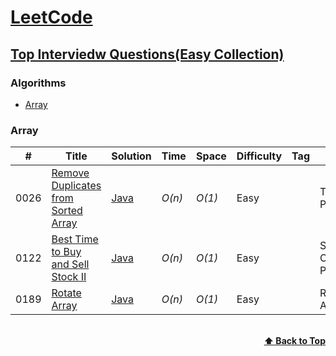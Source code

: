 # [LeetCode](https://leetcode.com/problemset/all/)

## [Top Interviedw Questions(Easy Collection)](https://leetcode.com/explore/interview/card/top-interview-questions-easy/)

### Algorithms
* [Array](https://github.com/kamyu104/LeetCode-Solutions#array)

### Array
|  #  | Title           |  Solution       |  Time           | Space           | Difficulty    | Tag          | Note| 
|-----|---------------- | --------------- | --------------- | --------------- | ------------- |--------------|-----|
0026 | [Remove Duplicates from Sorted Array](https://leetcode.com/problems/remove-duplicates-from-sorted-array/)| [Java](./Java/26_Remove_Duplicates_from_Sorted_Array.java) | _O(n)_       | _O(1)_         | Easy           || Two Pointers
0122 | [Best Time to Buy and Sell Stock II](https://leetcode.com/problems/best-time-to-buy-and-sell-stock-ii/)| [Java](./Java/122_Best_Time_to_Buy_and_Sell_Stock_II.java) | _O(n)_       | _O(1)_         | Easy           || Simple One Pass
0189 | [Rotate Array](https://leetcode.com/problems/rotate-array/)| [Java](./Java/189_Rotate_Array.java) | _O(n)_       | _O(1)_         | Easy           || Reverse Array

<br/>
<div align="right">
    <b><a href="#top-interview-questions-easy">⬆️ Back to Top</a></b>
</div>
<br/>